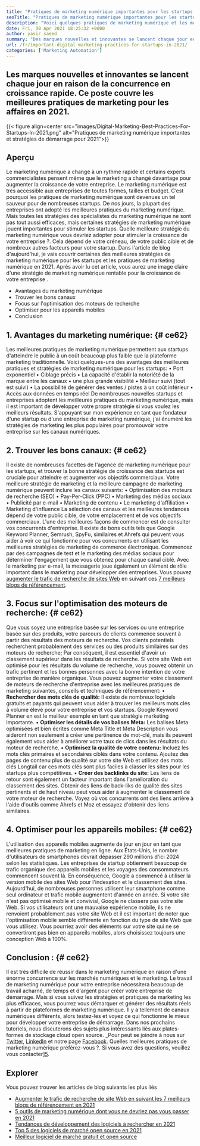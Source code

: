 ```yaml
---
title: "Pratiques de marketing numérique importantes pour les startups en 2021" 
seoTitle: "Pratiques de marketing numérique importantes pour les startups en 2021" 
description: "Voici quelques pratiques de marketing numérique et les meilleures stratégies de marketing numérique pour les startups et les tendances commerciales que nous verrons en 2021." 
date: Fri, 30 Apr 2021 18:25:32 +0000
author: yasir saeed
summary: "Des marques nouvelles et innovantes se lancent chaque jour en raison de la concurrence en croissance rapide. Ce poste couvre les meilleures pratiques de marketing pour les affaires en 2021." 
url: /fr/important-digital-marketing-practices-for-startups-in-2021/
categories: ['Marketing Automation']
---
```


## Les marques nouvelles et innovantes se lancent chaque jour en raison de la concurrence en croissance rapide. Ce poste couvre les meilleures pratiques de marketing pour les affaires en 2021.

{{< figure align=center src="images/Digital-Marketing-Best-Practices-For-Startups-In-2021.png" alt="Pratiques de marketing numérique importantes et stratégies de démarrage pour 2021">}}


## **Aperçu**
Le marketing numérique a changé à un rythme rapide et certains experts commercialistes pensent même que le marketing a changé davantage pour augmenter la croissance de votre entreprise. Le marketing numérique est très accessible aux entreprises de toutes formes, tailles et budget. C’est pourquoi les pratiques de marketing numérique sont devenues un tel sauveur pour de nombreuses startups.
De nos jours, la plupart des entreprises ont adopté les meilleures pratiques du marketing numérique. Mais toutes les stratégies des spécialistes du marketing numérique ne sont pas tout aussi efficaces, mais certaines stratégies de marketing numérique jouent importantes pour stimuler les startups. Quelle meilleure stratégie du marketing numérique vous devriez adopter pour stimuler la croissance de votre entreprise ?. Cela dépend de votre créneau, de votre public cible et de nombreux autres facteurs pour votre startup.
Dans l'article de blog d'aujourd'hui, je vais couvrir certaines des meilleures stratégies de marketing numérique pour les startups et les pratiques de marketing numérique en 2021. Après avoir lu cet article, vous aurez une image claire d'une stratégie de marketing numérique rentable pour la croissance de votre entreprise .
  * Avantages du marketing numérique
  * Trouver les bons canaux
  * Focus sur l'optimisation des moteurs de recherche
  * Optimiser pour les appareils mobiles
  * Conclusion

## 1. **Avantages du marketing numérique:**    {# ce62}
Les meilleures pratiques de marketing numérique permettent aux startups d'atteindre le public à un coût beaucoup plus faible que la plateforme marketing traditionnelle. Voici quelques-uns des avantages des meilleures pratiques et stratégies de marketing numérique pour les startups:
• Port exponentiel
• Ciblage précis
• La capacité d'établir la notoriété de la marque entre les canaux
• une plus grande visibilité
• Meilleur suivi (tout est suivi)
• La possibilité de générer des ventes / pistes à un coût inférieur
• Accès aux données en temps réel
De nombreuses nouvelles startups et entreprises adoptent les meilleures pratiques du marketing numérique, mais il est important de développer votre propre stratégie si vous voulez les meilleurs résultats. S'appuyant sur mon expérience en tant que fondateur d'une startup ou d'une entreprise de marketing numérique, j'ai énuméré les stratégies de marketing les plus populaires pour promouvoir votre entreprise sur les canaux numériques.

## 2. **Trouver les bons canaux:**    {# ce62}
Il existe de nombreuses facettes de l'agence de marketing numérique pour les startups, et trouver la bonne stratégie de croissance des startups est cruciale pour atteindre et augmenter vos objectifs commerciaux. Votre meilleure stratégie de marketing et la meilleure campagne de marketing numérique peuvent inclure les canaux suivants:
• Optimisation des moteurs de recherche (SEO)
• Pay-Per-Click (PPC)
• Marketing des médias sociaux
• Publicité par e-mail
• Marketing de contenu
• Le marketing d'affiliation
• Marketing d'influence
La sélection des canaux et les meilleures tendances dépend de votre public cible, de votre emplacement et de vos objectifs commerciaux.
L'une des meilleures façons de commencer est de consulter vos concurrents d'entreprise. Il existe de bons outils tels que Google Keyword Planner, Semrush, SpyFu, similaires et Ahrefs qui peuvent vous aider à voir ce qui fonctionne pour vos concurrents en utilisant les meilleures stratégies de marketing de commerce électronique. Commencez par des campagnes de test et le marketing des médias sociaux pour déterminer l'engagement que vous obtenez pour chaque canal ciblé. Avec le marketing par e-mail, la messagerie joue également un élément de rôle important dans le marketing pour développer des entreprises. Vous pouvez [augmenter le trafic de recherche de sites Web][1] en suivant ces [7 meilleurs blogs de référencement][1].

## 3. **Focus sur l'optimisation des moteurs de recherche:**    {# ce62}
Que vous soyez une entreprise basée sur les services ou une entreprise basée sur des produits, votre parcours de clients commence souvent à partir des résultats des moteurs de recherche. Vos clients potentiels recherchent probablement des services ou des produits similaires sur des moteurs de recherche; Par conséquent, il est essentiel d'avoir un classement supérieur dans les résultats de recherche. Si votre site Web est optimisé pour les résultats du volume de recherche, vous pouvez obtenir un trafic pertinent et les bonnes personnes avec la bonne intention de votre entreprise de manière organique.
Vous pouvez augmenter votre classement de moteurs de recherche d'entreprise avec les meilleures pratiques de marketing suivantes, conseils et techniques de référencement:
• **Rechercher des mots clés de qualité:**  Il existe de nombreux logiciels gratuits et payants qui peuvent vous aider à trouver les meilleurs mots clés à volume élevé pour votre entreprise et vos startups. Google Keyword Planner en est le meilleur exemple en tant que stratégie marketing importante.
• **Optimiser les détails de vos balises Meta:**  Les balises Meta optimisées et bien écrites comme Meta Title et Meta Description vous aideront non seulement à créer une pertinence de mot-clé, mais ils peuvent également vous aider à améliorer votre taux de clics dans les résultats du moteur de recherche.
• **Optimisez la qualité de votre contenu:**  Incluez les mots clés primaires et secondaires ciblés dans votre contenu. Ajoutez des pages de contenu plus de qualité sur votre site Web et utilisez des mots clés Longtail car ces mots clés sont plus faciles à classer les sites pour les startups plus compétitives.
• **Créer des backlinks du site:**  Les liens de retour sont également un facteur important dans l'amélioration du classement des sites. Obtenir des liens de back-liks de qualité des sites pertinents et de haut niveau peut vous aider à augmenter le classement de votre moteur de recherche. Voyez où vos concurrents ont des liens arrière à l'aide d'outils comme Ahrefs et Moz et essayez d'obtenir des liens similaires.

## 4. **Optimiser pour les appareils mobiles:**    {# ce62}
L'utilisation des appareils mobiles augmente de jour en jour en tant que meilleures pratiques de marketing en ligne. Aux États-Unis, le nombre d'utilisateurs de smartphones devrait dépasser 290 millions d'ici 2024 selon les statistiques. Les entreprises de startup obtiennent beaucoup de trafic organique des appareils mobiles et les voyages des consommateurs commencent souvent là. En conséquence, Google a commencé à utiliser la version mobile des sites Web pour l'indexation et le classement des sites.
Aujourd'hui, de nombreuses personnes utilisent leur smartphone comme seul ordinateur et trafic mobile augmentent d'année en année. Si votre site n'est pas optimisé mobile et convivial, Google ne classera pas votre site Web. Si vos utilisateurs ont une mauvaise expérience mobile, ils ne renvoient probablement pas votre site Web et il est important de noter que l'optimisation mobile semble différente en fonction du type de site Web que vous utilisez. Vous pourriez avoir des éléments sur votre site qui ne se convertiront pas bien en appareils mobiles, alors choisissez toujours une conception Web à 100%.

## **Conclusion** :   {# ce62}
Il est très difficile de réussir dans le marketing numérique en raison d'une énorme concurrence sur les marchés numériques et le marketing. Le travail de marketing numérique pour votre entreprise nécessitera beaucoup de travail acharné, de temps et d'argent pour créer votre entreprise de démarrage. Mais si vous suivez les stratégies et pratiques de marketing les plus efficaces, vous pourrez vous démarquer et générer des résultats réels à partir de plateformes de marketing numérique. Il y a tellement de canaux numériques différents, alors testez-les et voyez ce qui fonctionne le mieux pour développer votre entreprise de démarrage. Dans nos prochains tutoriels, nous discuterons des sujets plus intéressants liés aux plates-formes de stockage cloud open source.
_Pour peut se joindre à nous sur [Twitter][2], [LinkedIn][3] et notre page [Facebook][4]. Quelles meilleures pratiques de marketing numérique préférez-vous ?. Si vous avez des questions, veuillez vous contacter][5].

## Explorer
Vous pouvez trouver les articles de blog suivants les plus liés
  * [Augmenter le trafic de recherche de site Web en suivant les 7 meilleurs blogs de référencement en 2021][1]
  * [5 outils de marketing numérique dont vous ne devriez pas vous passer en 2021][6]
  * [Tendances de développement des logiciels à rechercher en 2021][7]
  * [Top 5 des logiciels de marché open source en 2021][8]
  * [Meilleur logiciel de marché gratuit et open source][9]

  
[1]: https://blog.containerize.com/blogging/increase-website-search-traffic-by-following-top-7-seo-blogs/
[2]: https://twitter.com/containerize_co
[3]: https://www.linkedin.com/company/containerize/
[4]: http://facebook.com/containerize
[5]: mailto:yasir.saeed@aspose.com
[6]: https://blog.containerize.com/2021/01/03/5-digital-marketing-tools-you-shouldn%e2%80%99t-live-without-in-2021/
[7]: https://blog.containerize.com/marketplace/top-5-open-source-marketplace-software-in-2021/
[8]: https://blog.containerize.com/content-management/integrate-mautic-with-joomla-for-marketing-automation/
[9]: https://products.containerize.com/marketplace/

